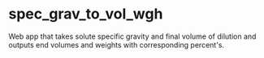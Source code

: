# spec_grav_to_vol_wgh
Web app that takes solute specific gravity and final volume of dilution and outputs end volumes and weights with corresponding percent's. 
